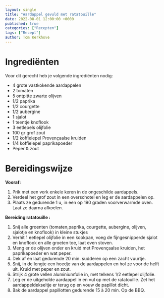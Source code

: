 ```yaml
---
layout: single
title: "Aardappel gevuld met ratatouille"
date: 2022-08-01 12:00:00 +0000
published: true
categories: ["Recepten"]
tags: ["Recept"]
author: Tom Kerkhove
---
```


# Ingrediënten
Voor dit gerecht heb je volgende ingrediënten nodig:

- 4 grote vastkokende aardappelen
- 2 tomaten
- 5 ontpitte zwarte olijven
- 1/2 paprika
- 1/2 courgette
- 1/2 aubergine
- 1 sjalot
- 1 teentje knoflook
- 3 eetlepels olijfolie
- 100 gr grof zout
- 1/2 koffielepel Provençaalse kruiden
- 1/4 koffielepel paprikapoeder
- Peper & zout

# Bereidingswijze

**Vooraf:**

1. Prik met een vork enkele keren in de ongeschilde aardappels.
2. Verdeel het grof zout in een overschotel en leg er de aardappelen op.
3. Plaats ze gedurende 1 u, in een op 190 graden voorverwarmde oven. Laat ze daarna afkoelen.

**Bereiding ratatouille :**

1. Snij alle groenten (tomaten,paprika, courgette, aubergine, olijven, sjalotje en knoflook) in kleine stukjes
2. Verhit 1 eetlepel olijfolie in een kookpan, voeg de fijngesnipperde sjalot en knoflook en alle groeten toe, laat even stoven.
3. Meng er de olijven onder en kruid met Provençaalse kruiden, het paprikapoeder en wat peper. 
4. Dek af en laat gedurende 20 min. sudderen op een zacht vuurtje.
5. Snij, in de lengte een hoedje van de aardappelen en hol ze voor de helft uit. Kruid met peper en zout.
6. Strijk 4 grote vellen aluminiumfolie in, met telkens 1/2 eetlepel olijfolie.
7. Leg er de uitgeholde aardappel in en vul op met de ratatouille. Zet het aardappeldekseltje er terug op en vouw de papillot dicht.
8. Bak de aardappel papillotten gedurende 15 à 20 min. Op de BBQ.